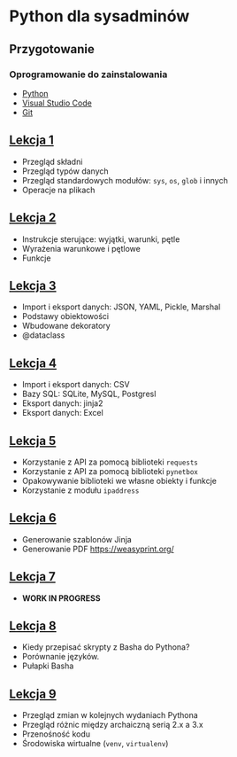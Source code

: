 # Python dla sysadminów

## Przygotowanie

### Oprogramowanie do zainstalowania

- [Python](https://www.python.org/downloads/)
- [Visual Studio Code](https://code.visualstudio.com/)
- [Git](https://gitforwindows.org/)



## [Lekcja 1](Lekcja_01/)

- Przegląd składni
- Przegląd typów danych
- Przegląd standardowych modułów: `sys`, `os`, `glob` i innych
- Operacje na plikach

## [Lekcja 2](Lekcja_02/)

- Instrukcje sterujące: wyjątki, warunki, pętle
- Wyrażenia warunkowe i pętlowe
- Funkcje

## [Lekcja 3](Lekcja_03/)

- Import i eksport danych: JSON, YAML, Pickle, Marshal
- Podstawy obiektowości
- Wbudowane dekoratory
- @dataclass

## [Lekcja 4](Lekcja_04/)

- Import i eksport danych: CSV
- Bazy SQL: SQLite, MySQL, Postgresl
- Eksport danych: jinja2
- Eksport danych: Excel

## [Lekcja 5](Lekcja_05/)

- Korzystanie z API za pomocą biblioteki `requests`
- Korzystanie z API za pomocą biblioteki `pynetbox`
- Opakowywanie biblioteki we własne obiekty i funkcje
- Korzystanie z modułu `ipaddress`

## [Lekcja 6](Lekcja_06/)

- Generowanie szablonów Jinja
- Generowanie PDF https://weasyprint.org/

## [Lekcja 7](Lekcja_07/)

- **WORK IN PROGRESS**

## [Lekcja 8](Lekcja_08/)

- Kiedy przepisać skrypty z Basha do Pythona?
- Porównanie języków.
- Pułapki Basha

## [Lekcja 9](Lekcja_09/)

- Przegląd zmian w kolejnych wydaniach Pythona
- Przegląd różnic między archaiczną serią 2.x a 3.x
- Przenośność kodu
- Środowiska wirtualne (`venv`, `virtualenv`)
